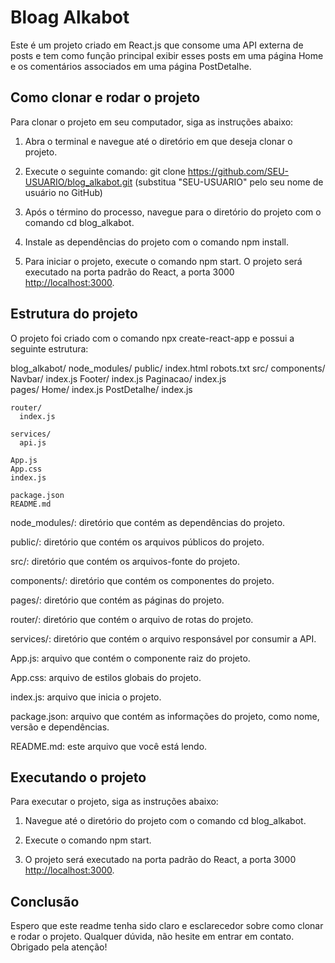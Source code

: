 # Bloag Alkabot

Este é um projeto criado em React.js que consome uma API externa de posts e tem como função principal exibir esses posts em uma página Home e os comentários associados em uma página PostDetalhe.

## Como clonar e rodar o projeto

Para clonar o projeto em seu computador, siga as instruções abaixo:

1. Abra o terminal e navegue até o diretório em que deseja clonar o projeto.

2. Execute o seguinte comando: git clone https://github.com/SEU-USUARIO/blog_alkabot.git (substitua "SEU-USUARIO" pelo seu nome de usuário no GitHub)

3. Após o término do processo, navegue para o diretório do projeto com o comando cd blog_alkabot.

4. Instale as dependências do projeto com o comando npm install.

5. Para iniciar o projeto, execute o comando npm start. O projeto será executado na porta padrão do React, a porta 3000 [http://localhost:3000](http://localhost:3000).


## Estrutura do projeto

O projeto foi criado com o comando npx create-react-app e possui a seguinte estrutura:

blog_alkabot/
  node_modules/
  public/
    index.html
    robots.txt
  src/
    components/
      Navbar/
        index.js
      Footer/
        index.js
      Paginacao/
        index.js    
    pages/
      Home/
        index.js
      PostDetalhe/
        index.js
    
    router/
      index.js
    
    services/
      api.js
    
    App.js
    App.css
    index.js

    package.json
    README.md


node_modules/: diretório que contém as dependências do projeto.

public/: diretório que contém os arquivos públicos do projeto.

src/: diretório que contém os arquivos-fonte do projeto.

components/: diretório que contém os componentes do projeto.

pages/: diretório que contém as páginas do projeto.

router/: diretório que contém o arquivo de rotas do projeto.

services/: diretório que contém o arquivo responsável por consumir a API.

App.js: arquivo que contém o componente raiz do projeto.

App.css: arquivo de estilos globais do projeto.

index.js: arquivo que inicia o projeto.

package.json: arquivo que contém as informações do projeto, como nome, versão e dependências.

README.md: este arquivo que você está lendo.


## Executando o projeto

Para executar o projeto, siga as instruções abaixo:

1. Navegue até o diretório do projeto com o comando cd blog_alkabot.

2. Execute o comando npm start.

3. O projeto será executado na porta padrão do React, a porta 3000 [http://localhost:3000](http://localhost:3000).

## Conclusão

Espero que este readme tenha sido claro e esclarecedor sobre como clonar e rodar o projeto. Qualquer dúvida, não hesite em entrar em contato. Obrigado pela atenção!

